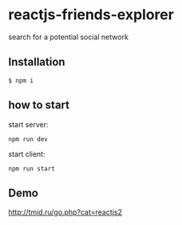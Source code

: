 # reactjs-friends-explorer
search for a potential social network

## Installation
`$ npm i`

## how to start
start server:

`npm run dev` 

start client:

`npm run start`
 
## Demo
http://tmid.ru/go.php?cat=reactjs2
